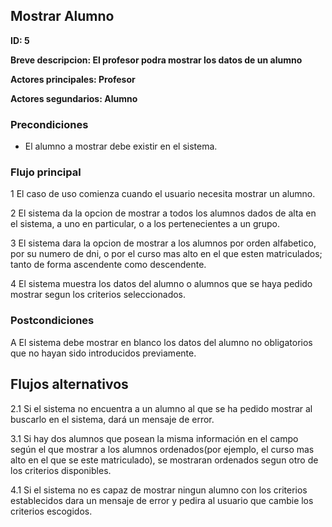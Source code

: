 ## Mostrar Alumno

**ID: 5**

**Breve descripcion: El profesor podra mostrar los datos de un alumno** 

**Actores principales: Profesor**

**Actores segundarios: Alumno**

### Precondiciones

* El alumno a mostrar debe existir en el sistema.

### Flujo principal

1 El caso de uso comienza cuando el usuario necesita mostrar un alumno.

2 El sistema da la opcion de mostrar a todos los alumnos dados de alta en el sistema, a uno en particular, o a los pertenecientes a un grupo.

3 El sistema dara la opcion de mostrar a los alumnos por orden alfabetico, por su numero de dni, o por el curso mas alto en el que esten matriculados; tanto de forma ascendente como descendente.

4 El sistema muestra los datos del alumno o alumnos que se haya pedido mostrar segun los criterios seleccionados.

### Postcondiciones

A El sistema debe mostrar en blanco los datos del alumno no obligatorios que no hayan sido introducidos previamente.

## Flujos alternativos

2.1 Si el sistema no encuentra a un alumno al que se ha pedido mostrar al buscarlo en el sistema, dará un mensaje de error.

3.1 Si hay dos alumnos que posean la misma información en el campo según el que mostrar a los alumnos ordenados(por ejemplo, el curso mas alto en el que se este matriculado), se mostraran ordenados segun otro de los criterios disponibles.

4.1 Si el sistema no es capaz de mostrar ningun alumno con los criterios establecidos dara un mensaje de error y pedira al usuario que cambie los criterios escogidos.
